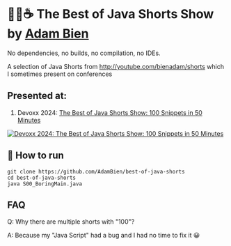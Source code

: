 # 🚀🎉☕️ The Best of Java Shorts Show by [Adam Bien](http://about.adam-bien.com)

No dependencies, no builds, no compilation, no IDEs.

A selection of Java Shorts from http://youtube.com/bienadam/shorts which I sometimes present on conferences

## Presented at:

1. Devoxx 2024: [The Best of Java Shorts Show: 100 Snippets in 50 Minutes](https://www.devoxx.be/talk/the-best-of-java-shorts-show-100-snippets-in-50-minutes/)

[![Devoxx 2024: The Best of Java Shorts Show: 100 Snippets in 50 Minutes](https://i.ytimg.com/vi/t03DOhiTPkc/mqdefault.jpg)](https://www.youtube.com/embed/t03DOhiTPkc?rel=0)


## 🛫 How to run

```shell
git clone https://github.com/AdamBien/best-of-java-shorts
cd best-of-java-shorts
java S00_BoringMain.java 
```

## FAQ

Q: Why there are multiple shorts with "100"?

A: Because my "Java Script" had a bug and I had no time to fix it 😀
